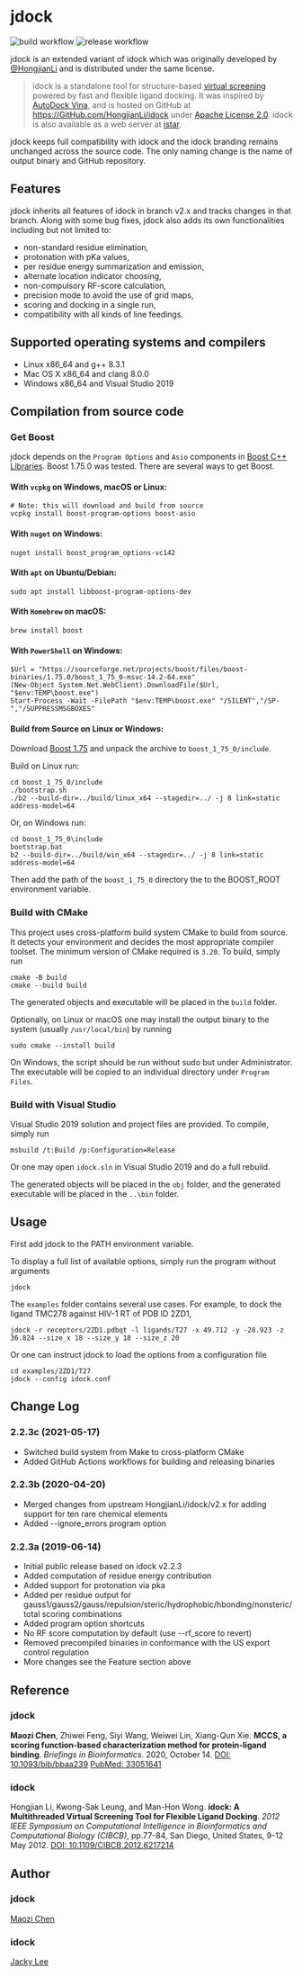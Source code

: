 jdock
=====
![build workflow](https://github.com/stcmz/jdock/actions/workflows/build.yml/badge.svg)
![release workflow](https://github.com/stcmz/jdock/actions/workflows/release.yml/badge.svg)

jdock is an extended variant of idock which was originally developed by [@HongjianLi](https://github.com/HongjianLi) and is distributed under the same license.

>idock is a standalone tool for structure-based [virtual screening] powered by fast and flexible ligand docking. It was inspired by [AutoDock Vina], and is hosted on GitHub at https://GitHub.com/HongjianLi/idock under [Apache License 2.0]. idock is also available as a web server at [istar].

jdock keeps full compatibility with idock and the idock branding remains unchanged across the source code. The only naming change is the name of output binary and GitHub repository.

Features
--------

jdock inherits all features of idock in branch v2.x and tracks changes in that branch. Along with some bug fixes, jdock also adds its own functionalities including but not limited to:
* non-standard residue elimination,
* protonation with pKa values,
* per residue energy summarization and emission,
* alternate location indicator choosing,
* non-compulsory RF-score calculation,
* precision mode to avoid the use of grid maps,
* scoring and docking in a single run,
* compatibility with all kinds of line feedings.


Supported operating systems and compilers
-----------------------------------------

* Linux x86_64 and g++ 8.3.1
* Mac OS X x86_64 and clang 8.0.0
* Windows x86_64 and Visual Studio 2019


Compilation from source code
----------------------------

### Get Boost

jdock depends on the `Program Options` and `Asio` components in [Boost C++ Libraries]. Boost 1.75.0 was tested. There are several ways to get Boost.

#### With `vcpkg` on Windows, macOS or Linux:
```
# Note: this will download and build from source
vcpkg install boost-program-options boost-asio
```

#### With `nuget` on Windows:
```
nuget install boost_program_options-vc142
```

#### With `apt` on Ubuntu/Debian:
```
sudo apt install libboost-program-options-dev
```

#### With `Homebrew` on macOS:
```
brew install boost
```

#### With `PowerShell` on Windows:
```
$Url = "https://sourceforge.net/projects/boost/files/boost-binaries/1.75.0/boost_1_75_0-msvc-14.2-64.exe"
(New-Object System.Net.WebClient).DownloadFile($Url, "$env:TEMP\boost.exe")
Start-Process -Wait -FilePath "$env:TEMP\boost.exe" "/SILENT","/SP-","/SUPPRESSMSGBOXES"
```

#### Build from Source on Linux or Windows:

Download [Boost 1.75] and unpack the archive to `boost_1_75_0/include`.

Build on Linux run:
```
cd boost_1_75_0/include
./bootstrap.sh
./b2 --build-dir=../build/linux_x64 --stagedir=../ -j 8 link=static address-model=64
```

Or, on Windows run:
```
cd boost_1_75_0\include
bootstrap.bat
b2 --build-dir=../build/win_x64 --stagedir=../ -j 8 link=static address-model=64
```

Then add the path of the `boost_1_75_0` directory the to the BOOST_ROOT environment variable.

### Build with CMake

This project uses cross-platform build system CMake to build from source. It detects your environment and decides the most appropriate compiler toolset. The minimum version of CMake required is `3.20`. To build, simply run
```
cmake -B build
cmake --build build
```

The generated objects and executable will be placed in the `build` folder.

Optionally, on Linux or macOS one may install the output binary to the system (usually `/usr/local/bin`) by running
```
sudo cmake --install build
```

On Windows, the script should be run without sudo but under Administrator. The executable will be copied to an individual directory under `Program Files`.


### Build with Visual Studio

Visual Studio 2019 solution and project files are provided. To compile, simply run
```
msbuild /t:Build /p:Configuration=Release
```

Or one may open `idock.sln` in Visual Studio 2019 and do a full rebuild.

The generated objects will be placed in the `obj` folder, and the generated executable will be placed in the `..\bin` folder.


Usage
-----

First add jdock to the PATH environment variable.

To display a full list of available options, simply run the program without arguments
```
jdock
```

The `examples` folder contains several use cases. For example, to dock the ligand TMC278 against HIV-1 RT of PDB ID 2ZD1,
```
jdock -r receptors/2ZD1.pdbqt -l ligands/T27 -x 49.712 -y -28.923 -z 36.824 --size_x 18 --size_y 18 --size_z 20
```

Or one can instruct jdock to load the options from a configuration file
```
cd examples/2ZD1/T27
jdock --config idock.conf
```


Change Log
----------

### 2.2.3c (2021-05-17)

* Switched build system from Make to cross-platform CMake
* Added GitHub Actions workflows for building and releasing binaries

### 2.2.3b (2020-04-20)

* Merged changes from upstream HongjianLi/idock/v2.x for adding support for ten rare chemical elements
* Added --ignore_errors program option

### 2.2.3a (2019-06-14)

* Initial public release based on idock v2.2.3
* Added computation of residue energy contribution
* Added support for protonation via pka
* Added per residue output for gauss1/gauss2/gauss/repulsion/steric/hydrophobic/hbonding/nonsteric/total scoring combinations
* Added program option shortcuts
* No RF score computation by default (use --rf_score to revert)
* Removed precompiled binaries in conformance with the US export control regulation
* More changes see the Feature section above

Reference
---------

### jdock
**Maozi Chen**, Zhiwei Feng, Siyi Wang, Weiwei Lin, Xiang-Qun Xie. **MCCS, a scoring function-based characterization method for protein-ligand binding**. *Briefings in Bioinformatics*. 2020, October 14. [DOI: 10.1093/bib/bbaa239](https://doi.org/10.1093/bib/bbaa239) [PubMed: 33051641](https://pubmed.ncbi.nlm.nih.gov/33051641/)

### idock
Hongjian Li, Kwong-Sak Leung, and Man-Hon Wong. **idock: A Multithreaded Virtual Screening Tool for Flexible Ligand Docking**. *2012 IEEE Symposium on Computational Intelligence in Bioinformatics and Computational Biology (CIBCB)*, pp.77-84, San Diego, United States, 9-12 May 2012. [DOI: 10.1109/CIBCB.2012.6217214]


Author
--------------

### jdock
[Maozi Chen]

### idock
[Jacky Lee]


[virtual screening]: http://en.wikipedia.org/wiki/Virtual_screening
[docking]: http://en.wikipedia.org/wiki/Docking_(molecular)
[AutoDock Vina]: http://vina.scripps.edu
[Apache License 2.0]: http://www.apache.org/licenses/LICENSE-2.0
[istar]: http://istar.cse.cuhk.edu.hk/idock
[Boost C++ Libraries]: http://www.boost.org
[doxygen]: http://www.doxygen.org
[semantic versioning]: http://semver.org
[CodePlex]: http://idock.codeplex.com
[DOI: 10.1109/CIBCB.2012.6217214]: http://dx.doi.org/10.1109/CIBCB.2012.6217214
[Jacky Lee]: http://www.cse.cuhk.edu.hk/~hjli
[Maozi Chen]: https://www.linkedin.com/in/maozichen/
[Boost 1.75]: https://www.boost.org/users/history/version_1_75_0.html
